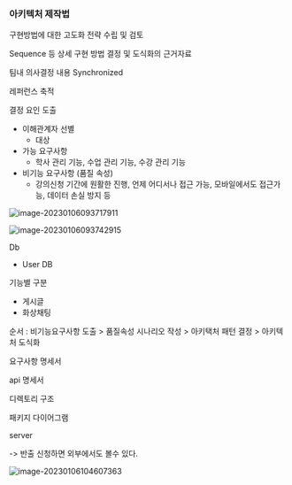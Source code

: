 ### 아키텍처 제작법

구현방법에 대한 고도화 전략 수립 및 검토

Sequence  등 상세 구현 방법 결정 및 도식화의 근거자료

팀내 의사결정 내용 Synchronized

레퍼런스 축적



결정 요인 도출

+ 이해관계자 선별	
  + 대상
+ 가능 요구사항
  + 학사 관리 기능, 수업 관리 기능, 수강 관리 기능
+ 비기능 요구사항 (품질 속성)
  + 강의신청 기간에 원활한 진행, 언제 어디서나 접근 가능, 모바일에서도 접근가능, 데이터 손실 방지 등

![image-20230106093717911](C:\Users\SSAFY\AppData\Roaming\Typora\typora-user-images\image-20230106093717911.png)

![image-20230106093742915](C:\Users\SSAFY\AppData\Roaming\Typora\typora-user-images\image-20230106093742915.png)

Db 

+ User DB

기능별 구분

+ 게시글
+ 화상채팅

순서 : 비기능요구사항 도출 > 품질속성 시나리오 작성 > 아키택처 패턴 결정 > 아키텍처 도식화

요구사항 명세서

api 명세서

디렉토리 구조

패키지 다이어그램

server 

-> 반출 신청하면 외부에서도 볼수 있다.

![image-20230106104607363](C:\Users\SSAFY\AppData\Roaming\Typora\typora-user-images\image-20230106104607363.png)